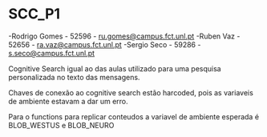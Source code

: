 # SCC_P1

-Rodrigo Gomes - 52596 - ru.gomes@campus.fct.unl.pt
-Ruben Vaz - 52656 - ra.vaz@campus.fct.unl.pt
-Sergio Seco - 59286 - s.seco@campus.fct.unl.pt


Cognitive Search igual ao das aulas utilizado para uma pesquisa personalizada no texto das mensagens.

Chaves de conexão ao cognitive search estão harcoded, pois as variaveis de ambiente estavam a dar um erro.

Para o functions para replicar conteudos a variavel de ambiente esperada é BLOB_WESTUS e BLOB_NEURO

